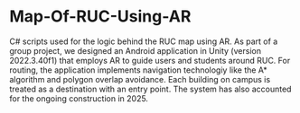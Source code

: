 # Map-Of-RUC-Using-AR
C# scripts used for the logic behind the RUC map using AR.
As part of a group project, we designed an Android application in Unity (version 2022.3.40f1) that employs AR to guide users and students around RUC. For routing, the application implements navigation technologiy like the A* algorithm and polygon overlap avoidance. Each building on campus is treated as a destination with an entry point. The system has also accounted for the ongoing construction in 2025.
